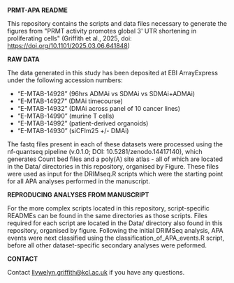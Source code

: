 
**PRMT-APA README**

This repository contains the scripts and data files necessary to generate the figures from "PRMT activity promotes global 3' UTR shortening in proliferating cells" (Griffith et al., 2025, doi: https://doi.org/10.1101/2025.03.06.641848)



**RAW DATA**

The data generated in this study has been deposited at EBI ArrayExpress under the following accession numbers: 
- “E-MTAB-14928” (96hrs ADMAi vs SDMAi vs SDMAi+ADMAi)
- “E-MTAB-14927” (DMAi timecourse)
- “E-MTAB-14932” (DMAi across panel of 10 cancer lines)
- “E-MTAB-14990” (murine T cells)
- “E-MTAB-14992” (patient-derived organoids)
- “E-MTAB-14930” (siCFIm25 +/- DMAi)

The fastq files present in each of these datasets were processed using the nf-quantseq pipeline (v.0.1.0; DOI: 10.5281/zenodo.14417140), which generates Count bed files and a poly(A) site atlas - all of which are located in the Data/ directories in this repository, organised by Figure. These files were used as input for the DRIMseq.R scripts which were the starting point for all APA analyses performed in the manuscript.



**REPRODUCING ANALYSES FROM MANUSCRIPT**

For the more complex scripts located in this repository, script-specific READMEs can be found in the same directories as those scripts. Files required for each script are located in the Data/ directory also found in this repository, organised by figure. Following the initial DRIMSeq analysis, APA events were next classified using the classification_of_APA_events.R script, before all other dataset-specific secondary analyses were peformed.



**CONTACT**

Contact llywelyn.griffith@kcl.ac.uk if you have any questions.
